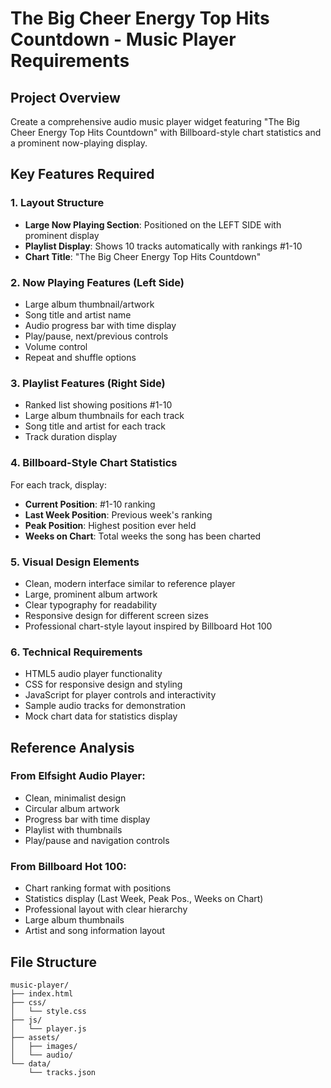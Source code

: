 # The Big Cheer Energy Top Hits Countdown - Music Player Requirements

## Project Overview
Create a comprehensive audio music player widget featuring "The Big Cheer Energy Top Hits Countdown" with Billboard-style chart statistics and a prominent now-playing display.

## Key Features Required

### 1. Layout Structure
- **Large Now Playing Section**: Positioned on the LEFT SIDE with prominent display
- **Playlist Display**: Shows 10 tracks automatically with rankings #1-10
- **Chart Title**: "The Big Cheer Energy Top Hits Countdown"

### 2. Now Playing Features (Left Side)
- Large album thumbnail/artwork
- Song title and artist name
- Audio progress bar with time display
- Play/pause, next/previous controls
- Volume control
- Repeat and shuffle options

### 3. Playlist Features (Right Side)
- Ranked list showing positions #1-10
- Large album thumbnails for each track
- Song title and artist for each track
- Track duration display

### 4. Billboard-Style Chart Statistics
For each track, display:
- **Current Position**: #1-10 ranking
- **Last Week Position**: Previous week's ranking
- **Peak Position**: Highest position ever held
- **Weeks on Chart**: Total weeks the song has been charted

### 5. Visual Design Elements
- Clean, modern interface similar to reference player
- Large, prominent album artwork
- Clear typography for readability
- Responsive design for different screen sizes
- Professional chart-style layout inspired by Billboard Hot 100

### 6. Technical Requirements
- HTML5 audio player functionality
- CSS for responsive design and styling
- JavaScript for player controls and interactivity
- Sample audio tracks for demonstration
- Mock chart data for statistics display

## Reference Analysis

### From Elfsight Audio Player:
- Clean, minimalist design
- Circular album artwork
- Progress bar with time display
- Playlist with thumbnails
- Play/pause and navigation controls

### From Billboard Hot 100:
- Chart ranking format with positions
- Statistics display (Last Week, Peak Pos., Weeks on Chart)
- Professional layout with clear hierarchy
- Large album thumbnails
- Artist and song information layout

## File Structure
```
music-player/
├── index.html
├── css/
│   └── style.css
├── js/
│   └── player.js
├── assets/
│   ├── images/
│   └── audio/
└── data/
    └── tracks.json
```


